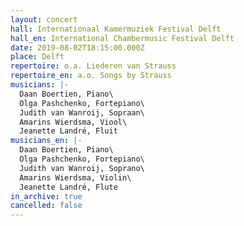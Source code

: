 ```yaml
---
layout: concert
hall: Internationaal Kamermuziek Festival Delft
hall_en: International Chambermusic Festival Delft
date: 2019-08-02T18:15:00.000Z
place: Delft
repertoire: o.a. Liederen van Strauss
repertoire_en: a.o. Songs by Strauss
musicians: |-
  Daan Boertien, Piano\
  Olga Pashchenko, Fortepiano\
  Judith van Wanroij, Sopraan\
  Amarins Wierdsma, Viool\
  Jeanette Landré, Fluit
musicians_en: |-
  Daan Boertien, Piano\
  Olga Pashchenko, Fortepiano\
  Judith van Wanroij, Soprano\
  Amarins Wierdsma, Violin\
  Jeanette Landré, Flute
in_archive: true
cancelled: false
---
```

